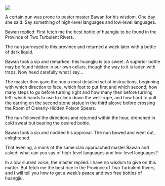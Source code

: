 ![](/pages/case-93/Indy.jpg)

A certain nun was prone to pester master Bawan for his wisdom.  One day she said: Say something of high-level languages and low-level languages.

Bawan replied: First fetch me the best bottle of huangjiu to be found in the Province of Two Turbulent Rivers.

The nun journeyed to this province and returned a week later with a bottle of dark liquid.

Bawan took a sip and remarked: this huangjiu is too sweet. A superior bottle may be found hidden in our own cellars, though the way to it is laden with traps.  Now heed carefully what I say...

The master then gave the nun a most detailed set of instructions, beginning with which direction to face, which foot to put first and which second; how many steps to go before turning right and how many then before turning left; which hands to use to climb down the well-rope, and how hard to pull the earring on the second stone statue in the third alcove before crossing the Room of Cleverly-Hidden Poison Spears.

The nun followed the directions and returned within the hour, drenched in cold sweat but bearing the desired bottle.

Bawan took a sip and nodded his approval.  The nun bowed and went out, enlightened.

That evening, a monk of the same clan approached master Bawan and asked: what can you say of high-level languages and low-level languages?

In a low slurred voice, the master replied: I have no wisdom to give on this matter.  But fetch me the best rice in the Province of Two Turbulent Rivers, and I will tell you how to get a week’s peace and two free bottles of huangjiu. 
